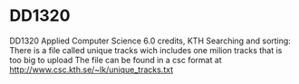 # DD1320
DD1320 Applied Computer Science 6.0 credits, KTH
Searching and sorting: There is a file called unique tracks wich includes one milion tracks that is too big to upload 
The file can be found in a csc format at http://www.csc.kth.se/~lk/unique_tracks.txt
